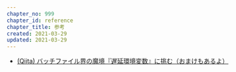 ```yaml
---
chapter_no: 999
chapter_id: reference
chapter_title: 参考
created: 2021-03-29
updated: 2021-03-29
---
```

- [(Qiita) バッチファイル界の魔境『遅延環境変数』に挑む（おまけもあるよ）](https://qiita.com/plcherrim/items/c7c477cacf8c97792e17)